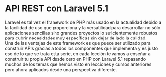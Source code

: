 # API REST con Laravel 5.1
Laravel es tal vez el framework de PHP más usado en la actualidad debido a la facilidad de uso que proporciona y la versatilidad para desarrollar no sólo aplicaciones sencillas sino grandes proyectos lo suficientemente robustos para cubrir necesidades muy específicas sin dejar de lado la calidad. <br>
Una de las ventajas de este framework es que puede ser utilizado para construir APIs gracias a todos los componentes que implementa y es justo eso de lo que se trata esta serie, en cada lección te vamos a enseñar a construir tu propia API desde cero en PHP con Laravel 5.1 repasando muchos de los temas que hemos visto en lecciones y cursos anteriores pero ahora aplicados desde una perspectiva diferente.
